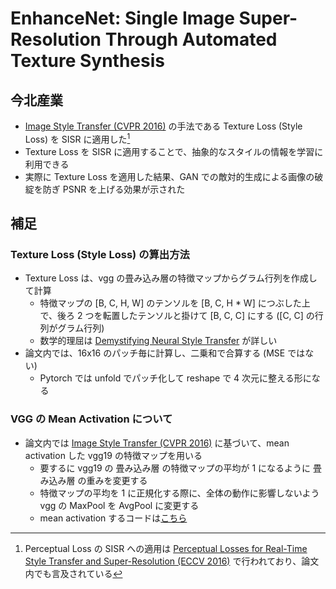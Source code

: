 # EnhanceNet: Single Image Super-Resolution Through Automated Texture Synthesis

## 今北産業

* [Image Style Transfer (CVPR 2016)](https://ieeexplore.ieee.org/document/7780634) の手法である Texture Loss (Style Loss) を SISR に適用した[^PerceptualLoss]
* Texture Loss を SISR に適用することで、抽象的なスタイルの情報を学習に利用できる
* 実際に Texture Loss を適用した結果、GAN での敵対的生成による画像の破綻を防ぎ PSNR を上げる効果が示された

[^PerceptualLoss]: Perceptual Loss の SISR への適用は [Perceptual Losses for Real-Time Style Transfer and Super-Resolution (ECCV 2016)](https://arxiv.org/abs/1603.08155) で行われており、論文内でも言及されている

## 補足

### Texture Loss (Style Loss) の算出方法

* Texture Loss は、vgg の畳み込み層の特徴マップからグラム行列を作成して計算
  * 特徴マップの [B, C, H, W] のテンソルを [B, C, H * W] につぶした上で、後ろ 2 つを転置したテンソルと掛けて [B, C, C] にする ([C, C] の行列がグラム行列)
  * 数学的理屈は [Demystifying Neural Style Transfer](https://arxiv.org/abs/1701.01036) が詳しい
* 論文内では、16x16 のパッチ毎に計算し、二乗和で合算する (MSE ではない)
  * Pytorch では unfold でパッチ化して reshape で 4 次元に整える形になる

### VGG の Mean Activation について

* 論文内では [Image Style Transfer (CVPR 2016)](https://ieeexplore.ieee.org/document/7780634) に基づいて、mean activation した vgg19 の特徴マップを用いる
  * 要するに vgg19 の 畳み込み層 の特徴マップの平均が 1 になるように 畳み込み層 の重みを変更する
  * 特徴マップの平均を 1 に正規化する際に、全体の動作に影響しないよう vgg の MaxPool を AvgPool に変更する
  * mean activation するコードは[こちら](../../data/generate_normalized_vgg19.py)
